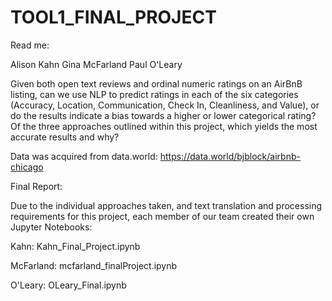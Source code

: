 # TOOL1_FINAL_PROJECT

Read me:

Alison Kahn
Gina McFarland
Paul O'Leary

Given both open text reviews and ordinal numeric ratings on an AirBnB listing, can we use NLP  to predict ratings in each of the six categories (Accuracy, Location, Communication, Check In, Cleanliness, and Value), or do the results indicate a bias towards a higher or lower categorical rating? Of the three approaches outlined within this project, which yields the most accurate results and why?

Data was acquired from data.world:   https://data.world/bjblock/airbnb-chicago

Final Report:  

Due to the individual approaches taken, and text translation and processing requirements for this project, each member of our team created their own Jupyter Notebooks:

Kahn: Kahn_Final_Project.ipynb

McFarland: mcfarland_finalProject.ipynb

O'Leary: OLeary_Final.ipynb 
